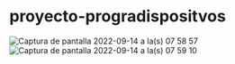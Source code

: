 # proyecto-progradispositvos
![Captura de pantalla 2022-09-14 a la(s) 07 58 57](https://user-images.githubusercontent.com/69810489/190190656-c82228f8-c37d-410c-b651-45f50bea0467.png)
![Captura de pantalla 2022-09-14 a la(s) 07 59 10](https://user-images.githubusercontent.com/69810489/190190667-0a791a18-5abc-47e3-94be-eb2d12beb601.png)

